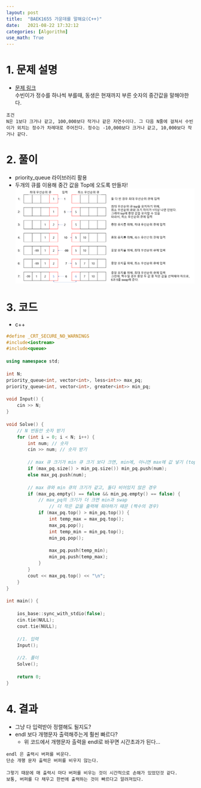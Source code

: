 ```yaml
---
layout: post
title:  "BAEK1655 가운데를 말해요(C++)"
date:   2021-08-22 17:32:12
categories: [Algorithm]
use_math: True
---
```


# 1. 문제 설명
* [문제 링크](https://www.acmicpc.net/problem/1655)  
수빈이가 정수를 하나씩 부를때, 동생은 현재까지 부른 숫자의 중간값을 말해야한다.

```
조건
N은 1보다 크거나 같고, 100,000보다 작거나 같은 자연수이다. 그 다음 N줄에 걸쳐서 수빈이가 외치는 정수가 차례대로 주어진다. 정수는 -10,000보다 크거나 같고, 10,000보다 작거나 같다.
```

# 2. 풀이
* priority_queue 라이브러리 활용  
* 두개의 큐를 이용해 중간 값을 Top에 오도록 만들자!  
![](/assets/image/Algorithm/baek_1655_1.png)

# 3. 코드
* c++

```c++
#define _CRT_SECURE_NO_WARNINGS
#include<iostream>
#include<queue>

using namespace std;

int N;
priority_queue<int, vector<int>, less<int>> max_pq;
priority_queue<int, vector<int>, greater<int>> min_pq;

void Input() {
	cin >> N;
}

void Solve() {
	// N 번동안 숫자 받기
	for (int i = 0; i < N; i++) {
		int num; // 숫자
		cin >> num; // 숫자 받기

		// max 큐 크기가 min 큐 크기 보다 크면, min에, 아니면 max에 값 넣기 (top에 중앙을 유지하기 위해)
		if (max_pq.size() > min_pq.size()) min_pq.push(num);
		else max_pq.push(num);

		// max 큐와 min 큐의 크기가 같고, 둘다 비어있지 않은 경우
		if (max_pq.empty() == false && min_pq.empty() == false) {
			// max_pq의 크기가 더 크면 min과 swap
				// 더 작은 값을 출력해 줘야하기 때문 (짝수의 경우)
			if (max_pq.top() > min_pq.top()) {
				int temp_max = max_pq.top();
				max_pq.pop();
				int temp_min = min_pq.top();
				min_pq.pop();

				max_pq.push(temp_min);
				min_pq.push(temp_max);
			}
		}
		cout << max_pq.top() << "\n";
	}
}

int main() {

	ios_base::sync_with_stdio(false);
	cin.tie(NULL);
	cout.tie(NULL);

	//1. 입력
	Input();

	//2. 풀이
	Solve();

	return 0;
}
```

# 4. 결과
* 그냥 다 입력받아 정렬해도 될지도?
* endl 보다 개행문자 출력해주는게 훨씬 빠르다?
    * 위 코드에서 개행문자 출력을 endl로 바꾸면 시간초과가 된다...

```
endl 은 출력시 버퍼를 비운다.
단순 개행 문자 출력은 버퍼를 비우지 않는다.

그렇기 때문에 매 출력시 마다 버퍼를 비우는 것이 시간적으로 손해가 있었던것 같다.
보통, 버퍼를 다 채우고 한번에 출력하는 것이 빠르다고 알려져있다.
```